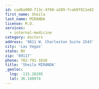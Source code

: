 ```yaml
---
id: cad6a900-f13c-4760-a289-fcab9f811e82
first_name: Sheila
last_name: MIRANDA
license: M.D.
services:
  - internal-medicine
category: doctors
address: '9811 W. Charleston Suite 2543'
city: 'Las Vegas'
state: NV
zip: '89117'
phone: 702-791-1610
title: 'Sheila MIRANDA'
_geoloc:
  lng: -115.28205
  lat: 36.140974
---
```

